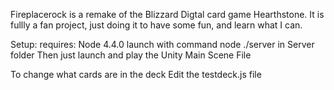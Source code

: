 Fireplacerock is a remake of the Blizzard Digtal card game Hearthstone. It is fullly a fan project, just doing it to have some fun, and learn what I can.

Setup:
requires: Node 4.4.0 
launch with command node ./server in Server folder
Then just launch and play the Unity Main Scene File

To change what cards are in the deck Edit the testdeck.js file
